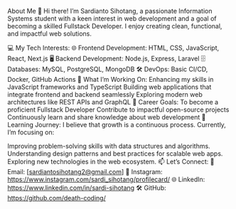 About Me 👋
Hi there! I’m Sardianto Sihotang, a passionate Information Systems student with a keen interest in web development and a goal of becoming a skilled Fullstack Developer. I enjoy creating clean, functional, and impactful web solutions.

💻 My Tech Interests:
🌐 Frontend Development: HTML, CSS, JavaScript, React, Next.js
🖥️ Backend Development: Node.js, Express, Laravel
🗄️ Databases: MySQL, PostgreSQL, MongoDB
🛠️ DevOps: Basic CI/CD, Docker, GitHub Actions
🚀 What I’m Working On:
Enhancing my skills in JavaScript frameworks and TypeScript
Building web applications that integrate frontend and backend seamlessly
Exploring modern web architectures like REST APIs and GraphQL
🎯 Career Goals:
To become a proficient Fullstack Developer
Contribute to impactful open-source projects
Continuously learn and share knowledge about web development
🌱 Learning Journey:
I believe that growth is a continuous process. Currently, I’m focusing on:

Improving problem-solving skills with data structures and algorithms.
Understanding design patterns and best practices for scalable web apps.
Exploring new technologies in the web ecosystem.
📫 Let’s Connect:
📧 Email: [sardiantosihotang2@gmail.com]
📸 Instagram: https://www.instagram.com/sardi_sihotang/profilecard/
🌐 LinkedIn: https://www.linkedin.com/in/sardi-sihotang
🛠️ GitHub: https://github.com/death-coding/
